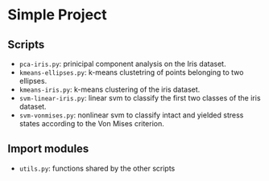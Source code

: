 # Simple Project
## Scripts
- `pca-iris.py`: prinicipal component analysis on the Iris dataset.
- `kmeans-ellipses.py`: k-means clustetring of points belonging to two ellipses.
- `kmeans-iris.py`: k-means clustering of the iris dataset.
- `svm-linear-iris.py`: linear svm to classify the first two classes of the iris dataset.
- `svm-vonmises.py`: nonlinear svm to classify intact and yielded stress states according to the Von Mises criterion.

## Import modules
- `utils.py`: functions shared by the other scripts